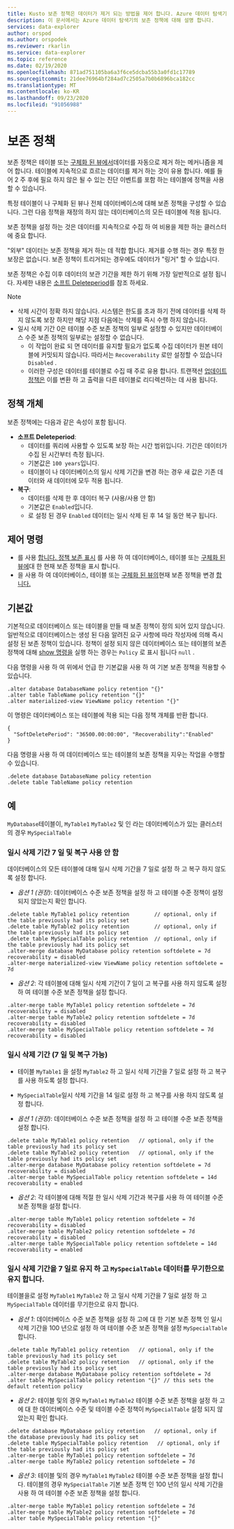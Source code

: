 ```yaml
---
title: Kusto 보존 정책은 데이터가 제거 되는 방법을 제어 합니다. Azure 데이터 탐색기
description: 이 문서에서는 Azure 데이터 탐색기의 보존 정책에 대해 설명 합니다.
services: data-explorer
author: orspod
ms.author: orspodek
ms.reviewer: rkarlin
ms.service: data-explorer
ms.topic: reference
ms.date: 02/19/2020
ms.openlocfilehash: 871ad751105ba6a3f6ce5dcba55b3a0fd1c17789
ms.sourcegitcommit: 21dee76964bf284ad7c2505a7b0b6896bca182cc
ms.translationtype: MT
ms.contentlocale: ko-KR
ms.lasthandoff: 09/23/2020
ms.locfileid: "91056988"
---
```

# <a name="retention-policy"></a>보존 정책

보존 정책은 테이블 또는 [구체화 된 뷰에서](materialized-views/materialized-view-overview.md)데이터를 자동으로 제거 하는 메커니즘을 제어 합니다. 테이블에 지속적으로 흐르는 데이터를 제거 하는 것이 유용 합니다. 예를 들어 2 주 후에 필요 하지 않은 될 수 있는 진단 이벤트를 포함 하는 테이블에 정책을 사용할 수 있습니다.

특정 테이블이 나 구체화 된 뷰나 전체 데이터베이스에 대해 보존 정책을 구성할 수 있습니다. 그런 다음 정책을 재정의 하지 않는 데이터베이스의 모든 테이블에 적용 됩니다.

보존 정책을 설정 하는 것은 데이터를 지속적으로 수집 하 여 비용을 제한 하는 클러스터에 중요 합니다.

"외부" 데이터는 보존 정책을 제거 하는 데 적합 합니다. 제거를 수행 하는 경우 특정 한 보장은 없습니다. 보존 정책이 트리거되는 경우에도 데이터가 "링거" 할 수 있습니다.

보존 정책은 수집 이후 데이터의 보관 기간을 제한 하기 위해 가장 일반적으로 설정 됩니다. 자세한 내용은 [소프트 Deleteperiod](#the-policy-object)를 참조 하세요.

> [!NOTE]
> * 삭제 시간이 정확 하지 않습니다. 시스템은 한도를 초과 하기 전에 데이터를 삭제 하지 않도록 보장 하지만 해당 지점 다음에는 삭제를 즉시 수행 하지 않습니다.
> * 일시 삭제 기간 0은 테이블 수준 보존 정책의 일부로 설정할 수 있지만 데이터베이스 수준 보존 정책의 일부로는 설정할 수 없습니다.
>   * 이 작업이 완료 되 면 데이터를 유지할 필요가 없도록 수집 데이터가 원본 테이블에 커밋되지 않습니다. 따라서는 `Recoverability` 로만 설정할 수 있습니다 `Disabled` .
>   * 이러한 구성은 데이터를 테이블로 수집 때 주로 유용 합니다.
> 트랜잭션 [업데이트 정책은](updatepolicy.md) 이를 변환 하 고 출력을 다른 테이블로 리디렉션하는 데 사용 됩니다.

## <a name="the-policy-object"></a>정책 개체

보존 정책에는 다음과 같은 속성이 포함 됩니다.

* **소프트 Deleteperiod**:
    * 데이터를 쿼리에 사용할 수 있도록 보장 하는 시간 범위입니다. 기간은 데이터가 수집 된 시간부터 측정 됩니다.
    * 기본값은 `100 years`입니다.
    * 테이블이 나 데이터베이스의 일시 삭제 기간을 변경 하는 경우 새 값은 기존 데이터와 새 데이터에 모두 적용 됩니다.
* **복구**:
    * 데이터를 삭제 한 후 데이터 복구 (사용/사용 안 함)
    * 기본값은 `Enabled`입니다.
    * 로 설정 된 경우 `Enabled` 데이터는 일시 삭제 된 후 14 일 동안 복구 됩니다.

## <a name="control-commands"></a>제어 명령

* 를 사용 [합니다. 정책 보존 표시](../management/retention-policy.md) 를 사용 하 여 데이터베이스, 테이블 또는 [구체화 된 뷰에](materialized-views/materialized-view-overview.md)대 한 현재 보존 정책을 표시 합니다.
* 을 사용 하 여 데이터베이스, 테이블 또는 [구체화 된 뷰의](materialized-views/materialized-view-overview.md)현재 보존 정책을 변경 [합니다.](../management/retention-policy.md)

## <a name="defaults"></a>기본값

기본적으로 데이터베이스 또는 테이블을 만들 때 보존 정책이 정의 되어 있지 않습니다. 일반적으로 데이터베이스는 생성 된 다음 알려진 요구 사항에 따라 작성자에 의해 즉시 설정 된 보존 정책이 있습니다.
정책이 설정 되지 않은 데이터베이스 또는 테이블의 보존 정책에 대해 [show 명령을](../management/retention-policy.md) 실행 하는 경우는 `Policy` 로 표시 됩니다 `null` .

다음 명령을 사용 하 여 위에서 언급 한 기본값을 사용 하 여 기본 보존 정책을 적용할 수 있습니다.

```kusto
.alter database DatabaseName policy retention "{}"
.alter table TableName policy retention "{}"
.alter materialized-view ViewName policy retention "{}"
```

이 명령은 데이터베이스 또는 테이블에 적용 되는 다음 정책 개체를 반환 합니다.

```kusto
{
  "SoftDeletePeriod": "36500.00:00:00", "Recoverability":"Enabled"
}
```

다음 명령을 사용 하 여 데이터베이스 또는 테이블의 보존 정책을 지우는 작업을 수행할 수 있습니다.

```kusto
.delete database DatabaseName policy retention
.delete table TableName policy retention
```

## <a name="examples"></a>예

`MyDatabase`테이블이, `MyTable1` `MyTable2` 및 인 라는 데이터베이스가 있는 클러스터의 경우 `MySpecialTable`

### <a name="soft-delete-period-of-seven-days-and-recoverability-disabled"></a>일시 삭제 기간 7 일 및 복구 사용 안 함

데이터베이스의 모든 테이블에 대해 일시 삭제 기간을 7 일로 설정 하 고 복구 하지 않도록 설정 합니다.

* *옵션 1 (권장)*: 데이터베이스 수준 보존 정책을 설정 하 고 테이블 수준 정책이 설정 되지 않았는지 확인 합니다.

```kusto
.delete table MyTable1 policy retention        // optional, only if the table previously had its policy set
.delete table MyTable2 policy retention        // optional, only if the table previously had its policy set
.delete table MySpecialTable policy retention  // optional, only if the table previously had its policy set
.alter-merge database MyDatabase policy retention softdelete = 7d recoverability = disabled
.alter-merge materialized-view ViewName policy retention softdelete = 7d 
```

* *옵션 2*: 각 테이블에 대해 일시 삭제 기간이 7 일이 고 복구를 사용 하지 않도록 설정 하 여 테이블 수준 보존 정책을 설정 합니다.

```kusto
.alter-merge table MyTable1 policy retention softdelete = 7d recoverability = disabled
.alter-merge table MyTable2 policy retention softdelete = 7d recoverability = disabled
.alter-merge table MySpecialTable policy retention softdelete = 7d recoverability = disabled
```

### <a name="soft-delete-period-of-seven-days-and-recoverability-enabled"></a>일시 삭제 기간 (7 일 및 복구 가능)

* 테이블 `MyTable1` 을 설정 `MyTable2` 하 고 일시 삭제 기간을 7 일로 설정 하 고 복구를 사용 하도록 설정 합니다.
* `MySpecialTable`일시 삭제 기간을 14 일로 설정 하 고 복구를 사용 하지 않도록 설정 합니다.

* *옵션 1 (권장)*: 데이터베이스 수준 보존 정책을 설정 하 고 테이블 수준 보존 정책을 설정 합니다.

```kusto
.delete table MyTable1 policy retention   // optional, only if the table previously had its policy set
.delete table MyTable2 policy retention   // optional, only if the table previously had its policy set
.alter-merge database MyDatabase policy retention softdelete = 7d recoverability = disabled
.alter-merge table MySpecialTable policy retention softdelete = 14d recoverability = enabled
```

* *옵션 2*: 각 테이블에 대해 적절 한 일시 삭제 기간과 복구를 사용 하 여 테이블 수준 보존 정책을 설정 합니다.

```kusto
.alter-merge table MyTable1 policy retention softdelete = 7d recoverability = disabled
.alter-merge table MyTable2 policy retention softdelete = 7d recoverability = disabled
.alter-merge table MySpecialTable policy retention softdelete = 14d recoverability = enabled
```

### <a name="soft-delete-period-of-seven-days-and-myspecialtable-keeps-its-data-indefinitely"></a>일시 삭제 기간을 7 일로 유지 하 고 `MySpecialTable` 데이터를 무기한으로 유지 합니다.

테이블을로 설정 `MyTable1` `MyTable2` 하 고 일시 삭제 기간을 7 일로 설정 하 고 `MySpecialTable` 데이터를 무기한으로 유지 합니다.

* *옵션 1*: 데이터베이스 수준 보존 정책을 설정 하 고에 대 한 기본 보존 정책 인 일시 삭제 기간을 100 년으로 설정 하 여 테이블 수준 보존 정책을 설정 `MySpecialTable` 합니다.

```kusto
.delete table MyTable1 policy retention   // optional, only if the table previously had its policy set
.delete table MyTable2 policy retention   // optional, only if the table previously had its policy set
.alter-merge database MyDatabase policy retention softdelete = 7d
.alter table MySpecialTable policy retention "{}" // this sets the default retention policy
```

* *옵션 2*: 테이블 및의 경우 `MyTable1` `MyTable2` 테이블 수준 보존 정책을 설정 하 고에 대 한 데이터베이스 수준 및 테이블 수준 정책이 `MySpecialTable` 설정 되지 않았는지 확인 합니다.

```kusto
.delete database MyDatabase policy retention   // optional, only if the database previously had its policy set
.delete table MySpecialTable policy retention   // optional, only if the table previously had its policy set
.alter-merge table MyTable1 policy retention softdelete = 7d
.alter-merge table MyTable2 policy retention softdelete = 7d
```

* *옵션 3*: 테이블 및의 경우 `MyTable1` `MyTable2` 테이블 수준 보존 정책을 설정 합니다. 테이블의 경우 `MySpecialTable` 기본 보존 정책 인 100 년의 일시 삭제 기간을 사용 하 여 테이블 수준 보존 정책을 설정 합니다.

```kusto
.alter-merge table MyTable1 policy retention softdelete = 7d
.alter-merge table MyTable2 policy retention softdelete = 7d
.alter table MySpecialTable policy retention "{}"
```
